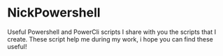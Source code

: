 # NickPowershell
Useful Powershell and PowerCli scripts
I share with you the scripts that I create. These script help me during my work, i hope you can find these useful!
